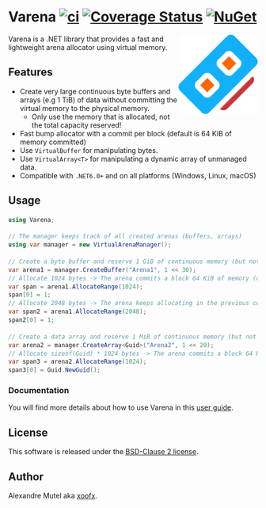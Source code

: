 # Varena [![ci](https://github.com/xoofx/Varena/actions/workflows/ci.yml/badge.svg)](https://github.com/xoofx/Varena/actions/workflows/ci.yml) [![Coverage Status](https://coveralls.io/repos/github/xoofx/Varena/badge.svg?branch=main)](https://coveralls.io/github/xoofx/Varena?branch=main) [![NuGet](https://img.shields.io/nuget/v/Varena.svg)](https://www.nuget.org/packages/Varena/)

<img align="right" width="160px" height="160px" src="img/varena.png">

Varena is a .NET library that provides a fast and lightweight arena allocator using virtual memory.
  
## Features

- Create very large continuous byte buffers and arrays (e.g 1 TiB) of data without committing the virtual memory to the physical memory.
  - Only use the memory that is allocated, not the total capacity reserved!
- Fast bump allocator with a commit per block (default is 64 KiB of memory committed)
- Use `VirtualBuffer` for manipulating bytes.
- Use `VirtualArray<T>` for manipulating a dynamic array of unmanaged data.
- Compatible with `.NET6.0+` and on all platforms (Windows, Linux, macOS)

## Usage

```csharp
using Varena;

// The manager keeps track of all created arenas (buffers, arrays)
using var manager = new VirtualArenaManager();

// Create a byte buffer and reserve 1 GiB of continuous memory (but not yet allocated)
var arena1 = manager.CreateBuffer("Arena1", 1 << 30);
// Allocate 1024 bytes -> The arena commits a block 64 KiB of memory (configurable)
var span = arena1.AllocateRange(1024);
span[0] = 1;
// Allocate 2048 bytes -> The arena keeps allocating in the previous commit block of 64 KiB
var span2 = arena1.AllocateRange(2048);
span2[0] = 1;

// Create a data array and reserve 1 MiB of continuous memory (but not yet allocated)
var arena2 = manager.CreateArray<Guid>("Arena2", 1 << 20);
// Allocate sizeof(Guid) * 1024 bytes -> The arena commits a block 64 KiB of memory (configurable)
var span3 = arena2.AllocateRange(1024);
span3[0] = Guid.NewGuid();
```

### Documentation

You will find more details about how to use Varena in this [user guide](https://github.com/xoofx/Varena/blob/main/doc/readme.md).

## License

This software is released under the [BSD-Clause 2 license](https://opensource.org/licenses/BSD-2-Clause). 

## Author

Alexandre Mutel aka [xoofx](http://xoofx.com).
